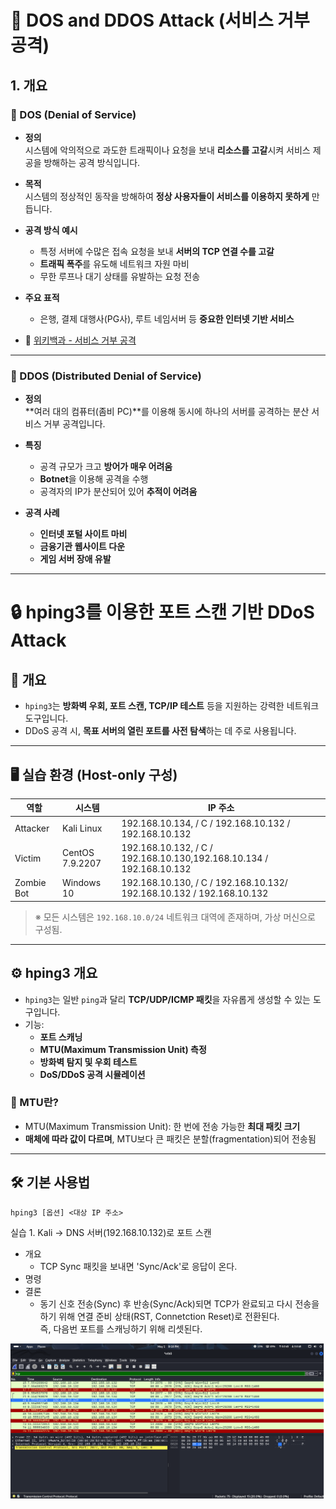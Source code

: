 # 📘 DOS and DDOS Attack (서비스 거부 공격)

## 1. 개요

### 🔹 DOS (Denial of Service)
- **정의**  
  시스템에 악의적으로 과도한 트래픽이나 요청을 보내 **리소스를 고갈**시켜 서비스 제공을 방해하는 공격 방식입니다.

- **목적**  
  시스템의 정상적인 동작을 방해하여 **정상 사용자들이 서비스를 이용하지 못하게** 만듭니다.

- **공격 방식 예시**  
  - 특정 서버에 수많은 접속 요청을 보내 **서버의 TCP 연결 수를 고갈**
  - **트래픽 폭주**를 유도해 네트워크 자원 마비
  - 무한 루프나 대기 상태를 유발하는 요청 전송

- **주요 표적**
  - 은행, 결제 대행사(PG사), 루트 네임서버 등 **중요한 인터넷 기반 서비스**

- 🔗 [위키백과 - 서비스 거부 공격](https://ko.wikipedia.org/wiki/%EC%84%9C%EB%B9%84%EC%8A%A4_%EA%B1%B0%EB%B6%80_%EA%B3%B5%EA%B2%A9)

---

### 🔹 DDOS (Distributed Denial of Service)
- **정의**  
  **여러 대의 컴퓨터(좀비 PC)**를 이용해 동시에 하나의 서버를 공격하는 분산 서비스 거부 공격입니다.

- **특징**
  - 공격 규모가 크고 **방어가 매우 어려움**
  - **Botnet**을 이용해 공격을 수행
  - 공격자의 IP가 분산되어 있어 **추적이 어려움**

- **공격 사례**
  - **인터넷 포털 사이트 마비**
  - **금융기관 웹사이트 다운**
  - **게임 서버 장애 유발**

---

# 🔒 hping3를 이용한 포트 스캔 기반 DDoS Attack

## 📝 개요
- `hping3`는 **방화벽 우회, 포트 스캔, TCP/IP 테스트** 등을 지원하는 강력한 네트워크 도구입니다.
- DDoS 공격 시, **목표 서버의 열린 포트를 사전 탐색**하는 데 주로 사용됩니다.

---

## 🖥️ 실습 환경 (Host-only 구성)

| 역할        | 시스템           | IP 주소                            |
|-------------|------------------|-------------------------------------|
| Attacker    | Kali Linux       | 192.168.10.134, / C / 192.168.10.132 / 192.168.10.132      |
| Victim      | CentOS 7.9.2207  | 192.168.10.132, / C / 192.168.10.130,192.168.10.134 / 192.168.10.132                      |
| Zombie Bot  | Windows 10       | 192.168.10.130, / C / 192.168.10.132/ 192.168.10.132 / 192.168.10.132      |

> ※ 모든 시스템은 `192.168.10.0/24` 네트워크 대역에 존재하며, 가상 머신으로 구성됨.

---

## ⚙️ hping3 개요

- `hping3`는 일반 `ping`과 달리 **TCP/UDP/ICMP 패킷**을 자유롭게 생성할 수 있는 도구입니다.
- 기능:
  - **포트 스캐닝**
  - **MTU(Maximum Transmission Unit) 측정**
  - **방화벽 탐지 및 우회 테스트**
  - **DoS/DDoS 공격 시뮬레이션**

### 🔸 MTU란?
- MTU(Maximum Transmission Unit): 한 번에 전송 가능한 **최대 패킷 크기**
- **매체에 따라 값이 다르며**, MTU보다 큰 패킷은 분할(fragmentation)되어 전송됨

---

## 🛠️ 기본 사용법

```
hping3 [옵션] <대상 IP 주소>
```

실습 1. Kali → DNS 서버(192.168.10.132)로 포트 스캔 <br>
- 개요
    - TCP Sync 패킷을 보내면 'Sync/Ack'로 응답이 온다.
- 명령
- 결론
    - 동기 신호 전송(Sync) 후 반송(Sync/Ack)되면 TCP가 완료되고 다시 전송을 하기 위해 연결 준비 상태(RST, Connetction Reset)로 전환된다.<br>
    즉, 다음번 포트를 스캐닝하기 위해 리셋된다.<br>
    
![핸드쉐이킹](./img/DDosimg/1.png)